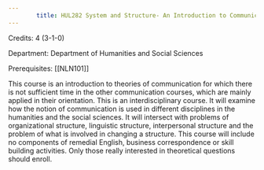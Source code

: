 ```yaml
---
        title: HUL282 System and Structure- An Introduction to Communication Theory
---
```

Credits: 4 (3-1-0)

Department: Department of Humanities and Social Sciences

Prerequisites: [[NLN101]]

This course is an introduction to theories of communication for which there is not sufficient time in the other communication courses, which are mainly applied in their orientation. This is an interdisciplinary course. It will examine how the notion of communication is used in different disciplines in the humanities and the social sciences. It will intersect with problems of organizational structure, linguistic structure, interpersonal structure and the problem of what is involved in changing a structure. This course will include no components of remedial English, business correspondence or skill building activities. Only those really interested in theoretical questions should enroll.